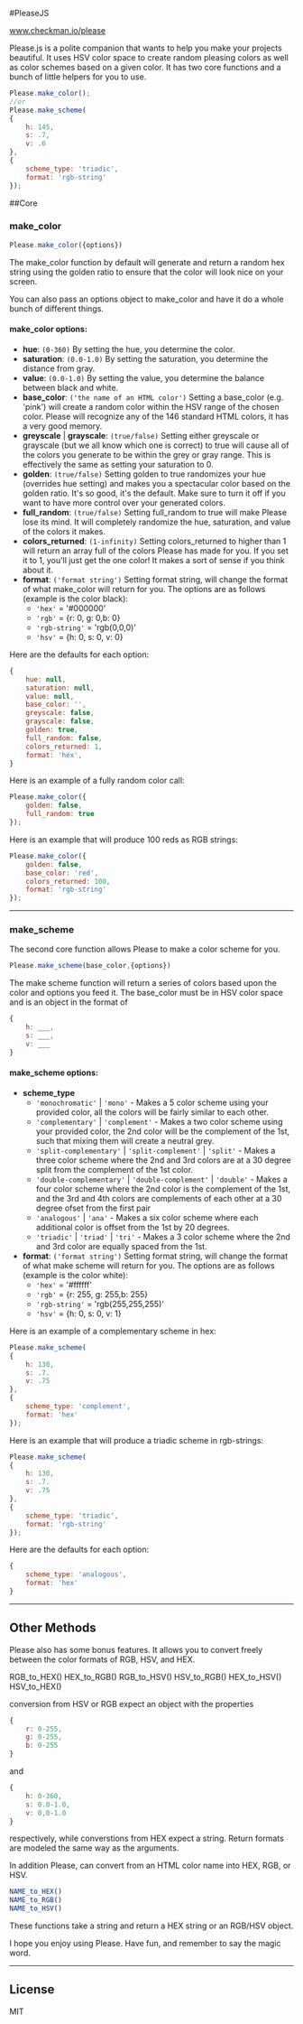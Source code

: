 #PleaseJS

www.checkman.io/please

Please.js is a polite companion that wants to help you make your projects beautiful. It uses HSV color space to create random pleasing colors as well as color schemes based on a given color.
It has two core functions and a bunch of little helpers for you to use.


```js
Please.make_color();
//or
Please.make_scheme(
{
	h: 145,
	s: .7,
	v: .6
},
{
	scheme_type: 'triadic',
	format: 'rgb-string'
});
```

##Core

### make_color

```js
Please.make_color({options})
```

The make_color function by default will generate and return a random hex string using the golden ratio to ensure that the color will look nice on your screen.

You can also pass an options object to make_color and have it do a whole bunch of different things.

#### make_color options:

 * **hue**: `(0-360)` By setting the hue, you determine the color.
 * **saturation**: `(0.0-1.0)` By setting the saturation, you determine the distance from gray.
 * **value**: `(0.0-1.0)` By setting the value, you determine the balance between black and white.
 * **base_color**: `('the name of an HTML color')` Setting a base_color (e.g. 'pink') will create a random color within the HSV range of the chosen color. Please will recognize any of the 146 standard HTML colors, it has a very good memory.
 * **greyscale** | **grayscale**: `(true/false)` Setting either greyscale or grayscale (but we all know which one is correct) to true will cause all of the colors you generate to be within the grey or gray range. This is effectively the same as setting your saturation to 0.
 * **golden**: `(true/false)` Setting golden to true randomizes your hue (overrides hue setting) and makes you a spectacular color based on the golden ratio. It's so good, it's the default. Make sure to turn it off if you want to have more control over your generated colors.
 * **full_random**: `(true/false)` Setting full_random to true will make Please lose its mind. It will completely randomize the hue, saturation, and value of the colors it makes.
 * **colors_returned**: `(1-infinity)` Setting colors_returned to higher than 1 will return an array full of the colors Please has made for you. If you set it to 1, you'll just get the one color! It makes a sort of sense if you think about it.
 * **format**: `('format string')` Setting format string, will change the format of what make_color will return for you. The options are as follows (example is the color black):
	 * `'hex'` = '#000000'
	 * `'rgb'` = {r: 0, g: 0,b: 0}
	 * `'rgb-string'` = 'rgb(0,0,0)'
	 * `'hsv'` = {h: 0, s: 0, v: 0}

Here are the defaults for each option:
```js
{
	hue: null,
	saturation: null,
	value: null,
	base_color: '',
	greyscale: false,
	grayscale: false,
	golden: true,
	full_random: false,
	colors_returned: 1,
	format: 'hex',
}
```

Here is an example of a fully random color call:
```js
Please.make_color({
	golden: false,
	full_random: true
});
```

Here is an example that will produce 100 reds as RGB strings:
```js
Please.make_color({
	golden: false,
	base_color: 'red',
	colors_returned: 100,
	format: 'rgb-string'
});
```

--------------

### make_scheme

The second core function allows Please to make a color scheme for you.

```js
Please.make_scheme(base_color,{options})
```

The make scheme function will return a series of colors based upon the color and options you feed it. The base_color must be in HSV color space and is an object in the format of
```js
{
	h: ___,
	s: ___,
	v: ___
}
```

#### make_scheme options:

 * **scheme_type**
	 * `'monochromatic'` | `'mono'` - Makes a 5 color scheme using your provided color, all the colors will be fairly similar to each other.
	 * `'complementary'` | `'complement'` - Makes a two color scheme using your provided color, the 2nd color will be the complement of the 1st, such that mixing them will create a neutral grey.
	 * `'split-complementary'` | `'split-complement'` | `'split'` - Makes a three color scheme where the 2nd and 3rd colors are at a 30 degree split from the complement of the 1st color.
	 * `'double-complementary'` | `'double-complement'` | `'double'` - Makes a four color scheme where the 2nd color is the complement of the 1st, and the 3rd and 4th colors are complements of each other at a 30 degree ofset from the first pair
	 * `'analogous'` | `'ana'` - Makes a six color scheme where each additional color is offset from the 1st by 20 degrees.
	 * `'triadic'` | `'triad'` | `'tri'` - Makes a 3 color scheme where the 2nd and 3rd color are equally spaced from the 1st.
 * **format**: `('format string')` Setting format string, will change the format of what make scheme will return for you. The options are as follows (example is the color white):
	 * `'hex'` = '#ffffff'
	 * `'rgb'` = {r: 255, g: 255,b: 255}
	 * `'rgb-string'` = 'rgb(255,255,255)'
	 * `'hsv'` = {h: 0, s: 0, v: 1}

Here is an example of a complementary scheme in hex:
```js
Please.make_scheme(
{
	h: 130,
	s: .7.
	v: .75
},
{
	scheme_type: 'complement',
	format: 'hex'
});
```

Here is an example that will produce a triadic scheme in rgb-strings:
```js
Please.make_scheme(
{
	h: 130,
	s: .7.
	v: .75
},
{
	scheme_type: 'triadic',
	format: 'rgb-string'
});
```

Here are the defaults for each option:
```js
{
	scheme_type: 'analogous',
	format: 'hex'
}
```

--------------

## Other Methods

Please also has some bonus features. It allows you to convert freely between the color formats of RGB, HSV, and HEX.

RGB_to_HEX()
HEX_to_RGB()
RGB_to_HSV()
HSV_to_RGB()
HEX_to_HSV()
HSV_to_HEX()

conversion from HSV or RGB expect an object with the properties
```js
{
	r: 0-255,
	g: 0-255,
	b: 0-255
}
```
and
```js
{
	h: 0-360,
	s: 0.0-1.0,
	v: 0,0-1.0
}
```

respectively, while converstions from HEX expect a string. Return formats are modeled the same way as the arguments.

In addition Please, can convert from an HTML color name into HEX, RGB, or HSV.

```js
NAME_to_HEX()
NAME_to_RGB()
NAME_to_HSV()
```

These functions take a string and return a HEX string or an RGB/HSV object.

I hope you enjoy using Please. Have fun, and remember to say the magic word.

--------------

## License

MIT